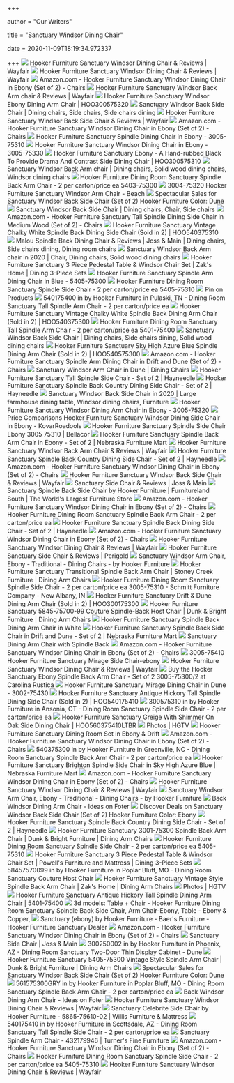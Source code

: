 +++
        
author = "Our Writers"
        
title = "Sanctuary Windsor Dining Chair"
        
date = 2020-11-09T18:19:34.972337
        
+++
[ ![](https://secure.img1-ag.wfcdn.com/im/53807156/compr-r85/9960/9960064/sanctuary-windsor-dining-chair.jpg)](https://secure.img1-ag.wfcdn.com/im/53807156/compr-r85/9960/9960064/sanctuary-windsor-dining-chair.jpg) Hooker Furniture Sanctuary Windsor Dining Chair & Reviews | Wayfair
[ ![](https://secure.img1-fg.wfcdn.com/im/83018171/compr-r85/9176/91760686/sanctuary-windsor-dining-chair.jpg)](https://secure.img1-fg.wfcdn.com/im/83018171/compr-r85/9176/91760686/sanctuary-windsor-dining-chair.jpg) Hooker Furniture Sanctuary Windsor Dining Chair & Reviews | Wayfair
[ ![](https://images-na.ssl-images-amazon.com/images/I/61MfeCigEHL._AC_SY355_.jpg)](https://images-na.ssl-images-amazon.com/images/I/61MfeCigEHL._AC_SY355_.jpg) Amazon.com - Hooker Furniture Sanctuary Windsor Dining Chair in Ebony (Set  of 2) - Chairs
[ ![](https://secure.img1-fg.wfcdn.com/im/13926770/compr-r85/5688/56887938/sanctuary-windsor-back-arm-chair.jpg)](https://secure.img1-fg.wfcdn.com/im/13926770/compr-r85/5688/56887938/sanctuary-windsor-back-arm-chair.jpg) Hooker Furniture Sanctuary Windsor Back Arm chair & Reviews | Wayfair
[ ![](https://imgdataserver.com/items/hooker-sanctuary-dining-room-chair-hoo300575320_zm.jpg)](https://imgdataserver.com/items/hooker-sanctuary-dining-room-chair-hoo300575320_zm.jpg) Hooker Furniture Sanctuary Windsor Ebony Dining Arm Chair | HOO300575320
[ ![](https://i.pinimg.com/originals/4e/ee/46/4eee46648eaafc3cf0eb474ca912bd0b.jpg)](https://i.pinimg.com/originals/4e/ee/46/4eee46648eaafc3cf0eb474ca912bd0b.jpg) Sanctuary Windsor Back Side Chair | Dining chairs, Side chairs, Side chairs  dining
[ ![](https://secure.img1-fg.wfcdn.com/im/01026802/compr-r85/1796/17966623/sanctuary-windsor-back-side-chair.jpg)](https://secure.img1-fg.wfcdn.com/im/01026802/compr-r85/1796/17966623/sanctuary-windsor-back-side-chair.jpg) Hooker Furniture Sanctuary Windsor Back Side Chair & Reviews | Wayfair
[ ![](https://images-na.ssl-images-amazon.com/images/I/71FtdNsSB%2BL._AC_SX425_.jpg)](https://images-na.ssl-images-amazon.com/images/I/71FtdNsSB%2BL._AC_SX425_.jpg) Amazon.com - Hooker Furniture Sanctuary Windsor Dining Chair in Ebony (Set  of 2) - Chairs
[ ![](https://media.cymaxstores.com/Images/636/440014-2-L.jpg)](https://media.cymaxstores.com/Images/636/440014-2-L.jpg) Hooker Furniture Sanctuary Spindle Dining Chair in Ebony - 3005-75310
[ ![](https://media.cymaxstores.com/Images/636/440016-1-L.jpg)](https://media.cymaxstores.com/Images/636/440016-1-L.jpg) Hooker Furniture Sanctuary Windsor Dining Chair in Ebony - 3005-75330
[ ![](https://imgdataserver.com/items/hooker-sanctuary-dining-room-chair-hoo300575310_zm.jpg)](https://imgdataserver.com/items/hooker-sanctuary-dining-room-chair-hoo300575310_zm.jpg) Hooker Furniture Sanctuary Ebony - A Hand-rubbed Black To Provide Drama And  Contrast Side Dining Chair | HOO300575310
[ ![](https://i.pinimg.com/564x/5f/01/77/5f017780e83e566fc31d689c2b8636ad.jpg)](https://i.pinimg.com/564x/5f/01/77/5f017780e83e566fc31d689c2b8636ad.jpg) Sanctuary Windsor Back Arm chair | Dining chairs, Solid wood dining chairs, Windsor  dining chairs
[ ![](https://images2.imgix.net/p4dbimg/5/images/5403_75300silo.jpg?trim=color&trimcolor=FFFFFF&trimtol=5&fm=pjpg&auto=format)](https://images2.imgix.net/p4dbimg/5/images/5403_75300silo.jpg?trim=color&trimcolor=FFFFFF&trimtol=5&fm=pjpg&auto=format) Hooker Furniture Dining Room Sanctuary Spindle Back Arm Chair - 2 per  carton/price ea 5403-75300
[ ![](https://static.homelivingfurniture.com/data/vendors/28/items/186420/big/3004-75320.jpg)](https://static.homelivingfurniture.com/data/vendors/28/items/186420/big/3004-75320.jpg) 3004-75320 Hooker Furniture Sanctuary Windsor Arm Chair - Beach
[ ![](https://images.prod.meredith.com/product/3b1a4af91e19e33bb9906ac05550a74a/1567181142071/l/sanctuary-spindle-back-dining-chair-hooker-furniture-finish-dune)](https://images.prod.meredith.com/product/3b1a4af91e19e33bb9906ac05550a74a/1567181142071/l/sanctuary-spindle-back-dining-chair-hooker-furniture-finish-dune) Spectacular Sales for Sanctuary Windsor Back Side Chair (Set of 2) Hooker  Furniture Color: Dune
[ ![](https://i.pinimg.com/736x/f7/9b/cd/f79bcd58ad1d4374edeea3197049ce55.jpg)](https://i.pinimg.com/736x/f7/9b/cd/f79bcd58ad1d4374edeea3197049ce55.jpg) Sanctuary Windsor Back Side Chair | Dining chairs, Chair, Side chairs
[ ![](https://images-na.ssl-images-amazon.com/images/I/61s9TQaS4bL._AC_SY355_.jpg)](https://images-na.ssl-images-amazon.com/images/I/61s9TQaS4bL._AC_SY355_.jpg) Amazon.com - Hooker Furniture Sanctuary Tall Spindle Dining Side Chair in  Medium Wood (Set of 2) - Chairs
[ ![](https://imgdataserver.com/items/hooker-sanctuary-dining-room-chair-hoo540375310_wd.jpg)](https://imgdataserver.com/items/hooker-sanctuary-dining-room-chair-hoo540375310_wd.jpg) Hooker Furniture Sanctuary Vintage Chalky White Spindle Back Dining Side  Chair (Sold in 2) | HOO540375310
[ ![](https://i.pinimg.com/736x/3c/6b/eb/3c6bebe5e341e2f9ed9de9fdb80baa0c.jpg)](https://i.pinimg.com/736x/3c/6b/eb/3c6bebe5e341e2f9ed9de9fdb80baa0c.jpg) Malou Spindle Back Dining Chair & Reviews | Joss & Main | Dining chairs,  Side chairs dining, Dining room chairs
[ ![](https://i.pinimg.com/originals/c0/b3/5d/c0b35d658b1d8034e16fb46019064534.jpg)](https://i.pinimg.com/originals/c0/b3/5d/c0b35d658b1d8034e16fb46019064534.jpg) Sanctuary Windsor Back Arm chair in 2020 | Chair, Dining chairs, Solid wood dining  chairs
[ ![](https://images.furnituredealer.net/img/products%2Fhooker_furniture%2Fcolor%2Fsanctuary_3005-75203%2B2x75320-b.jpg)](https://images.furnituredealer.net/img/products%2Fhooker_furniture%2Fcolor%2Fsanctuary_3005-75203%2B2x75320-b.jpg) Hooker Furniture Sanctuary 3 Piece Pedestal Table & Windsor Chair Set |  Zak's Home | Dining 3-Piece Sets
[ ![](https://media.cymaxstores.com/Images/636/558307-L.jpg)](https://media.cymaxstores.com/Images/636/558307-L.jpg) Hooker Furniture Sanctuary Spindle Arm Dining Chair in Blue - 5405-75300
[ ![](https://images2.imgix.net/p4dbimg/5/images/5405_75310silo.jpg?fit=fill&trim=color&trimcolor=FFFFFF&trimtol=5&bg=FFFFFF&w=768&h=576&fm=pjpg&auto=format)](https://images2.imgix.net/p4dbimg/5/images/5405_75310silo.jpg?fit=fill&trim=color&trimcolor=FFFFFF&trimtol=5&bg=FFFFFF&w=768&h=576&fm=pjpg&auto=format) Hooker Furniture Dining Room Sanctuary Spindle Side Chair - 2 per  carton/price ea 5405-75310
[ ![](https://i.pinimg.com/originals/2d/4e/dc/2d4edc183a5a26d95bab30ff603b22fc.jpg)](https://i.pinimg.com/originals/2d/4e/dc/2d4edc183a5a26d95bab30ff603b22fc.jpg) Pin on Products
[ ![](https://images.webfronts.com/cache/mekirdhacqka.jpg?imgeng=/w_500/h_500/m_letterbox_ffffff_100)](https://images.webfronts.com/cache/mekirdhacqka.jpg?imgeng=/w_500/h_500/m_letterbox_ffffff_100) 540175400 in by Hooker Furniture in Pulaski, TN - Dining Room Sanctuary  Tall Spindle Arm Chair - 2 per carton/price ea
[ ![](https://imgdataserver.com/items/hooker-sanctuary-dining-room-chair-hoo540375300_zm.jpg)](https://imgdataserver.com/items/hooker-sanctuary-dining-room-chair-hoo540375300_zm.jpg) Hooker Furniture Sanctuary Vintage Chalky White Spindle Back Dining Arm  Chair (Sold in 2) | HOO540375300
[ ![](https://images2.imgix.net/p4dbimg/5/images/5401_75400silo.jpg?fit=fill&trim=color&trimcolor=FFFFFF&trimtol=5&bg=FFFFFF&w=768&h=576&fm=pjpg&auto=format)](https://images2.imgix.net/p4dbimg/5/images/5401_75400silo.jpg?fit=fill&trim=color&trimcolor=FFFFFF&trimtol=5&bg=FFFFFF&w=768&h=576&fm=pjpg&auto=format) Hooker Furniture Dining Room Sanctuary Tall Spindle Arm Chair - 2 per  carton/price ea 5401-75400
[ ![](https://i.pinimg.com/originals/9b/da/8a/9bda8afd07893de907d9dcd4a350eeb1.jpg)](https://i.pinimg.com/originals/9b/da/8a/9bda8afd07893de907d9dcd4a350eeb1.jpg) Sanctuary Windsor Back Side Chair | Dining chairs, Side chairs dining,  Solid wood dining chairs
[ ![](https://imgdataserver.com/items/hooker-sanctuary-dining-room-chair-hoo540575300_wd.jpg)](https://imgdataserver.com/items/hooker-sanctuary-dining-room-chair-hoo540575300_wd.jpg) Hooker Furniture Sanctuary Sky High Azure Blue Spindle Dining Arm Chair  (Sold in 2) | HOO540575300
[ ![](https://m.media-amazon.com/images/I/71U6Htjx1iL._AC_UL400_.jpg)](https://m.media-amazon.com/images/I/71U6Htjx1iL._AC_UL400_.jpg) Amazon.com - Hooker Furniture Sanctuary Spindle Arm Dining Chair in Drift  and Dune (Set of 2) - Chairs
[ ![](http://www.furnitureshopping.com/images/products/7/37507/Hooker-Furniture-3002-75320.jpg)](http://www.furnitureshopping.com/images/products/7/37507/Hooker-Furniture-3002-75320.jpg) Sanctuary Windsor Arm Chair in Dune | Dining Chairs
[ ![](https://content.haycdn.com/mgen/inuse:HOOK4372.jpg?is=654,654,0xffffff)](https://content.haycdn.com/mgen/inuse:HOOK4372.jpg?is=654,654,0xffffff) Hooker Furniture Sanctuary Tall Spindle Side Chair - Set of 2 | Hayneedle
[ ![](https://res.cloudinary.com/powerreviews/image/upload/f_auto,q_auto,h_768,w_auto,c_thumb,h_400/d_portal-no-product-image_ttlfpi.svg/prod/zuyfxwbbye2ffo6j6b8y.jpg)](https://res.cloudinary.com/powerreviews/image/upload/f_auto,q_auto,h_768,w_auto,c_thumb,h_400/d_portal-no-product-image_ttlfpi.svg/prod/zuyfxwbbye2ffo6j6b8y.jpg) Hooker Furniture Sanctuary Spindle Back Country Dining Side Chair - Set of  2 | Hayneedle
[ ![](https://i.pinimg.com/originals/a3/30/b7/a330b7d42b6072e9dcf60857175bf70a.jpg)](https://i.pinimg.com/originals/a3/30/b7/a330b7d42b6072e9dcf60857175bf70a.jpg) Sanctuary Windsor Back Side Chair in 2020 | Large farmhouse dining table, Windsor  dining chairs, Furniture
[ ![](https://media.cymaxstores.com/Images/636/440015-1-L.jpg)](https://media.cymaxstores.com/Images/636/440015-1-L.jpg) Hooker Furniture Sanctuary Windsor Dining Arm Chair in Ebony - 3005-75320
[ ![](http://ecx.images-amazon.com/images/I/512bdXgkzAL.jpg)](http://ecx.images-amazon.com/images/I/512bdXgkzAL.jpg) Price Comparisons Hooker Furniture Sanctuary Windsor Dining Side Chair in  Ebony - KovarRoadools
[ ![](https://www.bellacor.com/media.bellacor.com/images/1500/2215013005-75310_2.jpg)](https://www.bellacor.com/media.bellacor.com/images/1500/2215013005-75310_2.jpg) Hooker Furniture Sanctuary Spindle Side Chair Ebony 3005 75310 | Bellacor
[ ![](https://www.nfm.com/productimages/35995547/1/L)](https://www.nfm.com/productimages/35995547/1/L) Hooker Furniture Sanctuary Spindle Back Arm Chair in Ebony - Set of 2 |  Nebraska Furniture Mart
[ ![](https://secure.img1-fg.wfcdn.com/im/92919625/resize-h800-w800%5Ecompr-r85/1796/17966559/Sanctuary+Windsor+Back+Arm+Chair.jpg)](https://secure.img1-fg.wfcdn.com/im/92919625/resize-h800-w800%5Ecompr-r85/1796/17966559/Sanctuary+Windsor+Back+Arm+Chair.jpg) Hooker Furniture Sanctuary Windsor Back Arm Chair & Reviews | Wayfair
[ ![](https://content.haycdn.com/mgen/master:HOOK1538.jpg)](https://content.haycdn.com/mgen/master:HOOK1538.jpg) Hooker Furniture Sanctuary Spindle Back Country Dining Side Chair - Set of  2 | Hayneedle
[ ![](https://m.media-amazon.com/images/I/71CZJ4ozhmL._AC_UL400_.jpg)](https://m.media-amazon.com/images/I/71CZJ4ozhmL._AC_UL400_.jpg) Amazon.com - Hooker Furniture Sanctuary Windsor Dining Chair in Ebony (Set  of 2) - Chairs
[ ![](https://secure.img1-fg.wfcdn.com/im/53496779/resize-h1067-w800%5Ecompr-r85/5689/56890613/STL_Farmhouse+Dining+Room+Design_56890613.jpg)](https://secure.img1-fg.wfcdn.com/im/53496779/resize-h1067-w800%5Ecompr-r85/5689/56890613/STL_Farmhouse+Dining+Room+Design_56890613.jpg) Hooker Furniture Sanctuary Windsor Back Side Chair & Reviews | Wayfair
[ ![](https://secure.img1-fg.wfcdn.com/im/79628343/compr-r85/1052/105215524/sanctuary-side-chair.jpg)](https://secure.img1-fg.wfcdn.com/im/79628343/compr-r85/1052/105215524/sanctuary-side-chair.jpg) Sanctuary Side Chair & Reviews | Joss & Main
[ ![](https://mamproxy.furniturelandsouth.com/MAM/assets/1/34A44CC3C06C44E689AB49C2C56F8C42/img/CAAED074036D4F198ED90F5DBCE59A4F/540800-5403-75310_04P.JPG)](https://mamproxy.furniturelandsouth.com/MAM/assets/1/34A44CC3C06C44E689AB49C2C56F8C42/img/CAAED074036D4F198ED90F5DBCE59A4F/540800-5403-75310_04P.JPG) Sanctuary Spindle Back Side Chair by Hooker Furniture | Furnitureland South  | The World's Largest Furniture Store
[ ![](https://m.media-amazon.com/images/I/71w-4fXDBTL._AC_UL400_.jpg)](https://m.media-amazon.com/images/I/71w-4fXDBTL._AC_UL400_.jpg) Amazon.com - Hooker Furniture Sanctuary Windsor Dining Chair in Ebony (Set  of 2) - Chairs
[ ![](https://images2.imgix.net/p4dbimg/1777/images/5615-75300-gry-front.jpg?fit=fill&trim=color&trimcolor=FFFFFF&trimtol=5&bg=FFFFFF&w=768&h=576&fm=pjpg&auto=format)](https://images2.imgix.net/p4dbimg/1777/images/5615-75300-gry-front.jpg?fit=fill&trim=color&trimcolor=FFFFFF&trimtol=5&bg=FFFFFF&w=768&h=576&fm=pjpg&auto=format) Hooker Furniture Dining Room Sanctuary Spindle Back Arm Chair - 2 per  carton/price ea
[ ![](https://content.haycdn.com/mgen/master:HOOK1548.jpg)](https://content.haycdn.com/mgen/master:HOOK1548.jpg) Hooker Furniture Sanctuary Spindle Back Dining Side Chair - Set of 2 |  Hayneedle
[ ![](https://m.media-amazon.com/images/I/71aBzo1PK2L._AC_UL400_.jpg)](https://m.media-amazon.com/images/I/71aBzo1PK2L._AC_UL400_.jpg) Amazon.com - Hooker Furniture Sanctuary Windsor Dining Chair in Ebony (Set  of 2) - Chairs
[ ![](https://secure.img1-ag.wfcdn.com/im/71318680/resize-h373-w450%5Ecompr-r85/6014/60149366/STL_default_name_60149366.jpg)](https://secure.img1-ag.wfcdn.com/im/71318680/resize-h373-w450%5Ecompr-r85/6014/60149366/STL_default_name_60149366.jpg) Hooker Furniture Sanctuary Windsor Dining Chair & Reviews | Wayfair
[ ![](https://secure.img1-ag.wfcdn.com/im/69797936/compr-r85/1147/114728933/sanctuary-side-chair.jpg)](https://secure.img1-ag.wfcdn.com/im/69797936/compr-r85/1147/114728933/sanctuary-side-chair.jpg) Hooker Furniture Sanctuary Side Chair & Reviews | Perigold
[ ![](https://st.hzcdn.com/fimgs/db4139330e751d14_3783-w300-h300-b1-p10--.jpg)](https://st.hzcdn.com/fimgs/db4139330e751d14_3783-w300-h300-b1-p10--.jpg) Sanctuary Windsor Arm Chair, Ebony - Traditional - Dining Chairs - by  Hooker Furniture
[ ![](https://imageresizer.furnituredealer.net/img/remote/images.furnituredealer.net/img/products%2Fhooker_furniture%2Fcolor%2Fsanctuary_5615-75300-gry-b3.jpg?width=878&height=600&scale=both&trim.threshold=80)](https://imageresizer.furnituredealer.net/img/remote/images.furnituredealer.net/img/products%2Fhooker_furniture%2Fcolor%2Fsanctuary_5615-75300-gry-b3.jpg?width=878&height=600&scale=both&trim.threshold=80) Hooker Furniture Sanctuary Transitional Spindle Back Arm Chair | Stoney  Creek Furniture | Dining Arm Chairs
[ ![](https://images2.imgix.net/p4dbimg/5/images/5402_75200room.jpg?trim=color&trimcolor=FFFFFF&trimtol=5&w=1024&h=768&fm=pjpg&auto=format)](https://images2.imgix.net/p4dbimg/5/images/5402_75200room.jpg?trim=color&trimcolor=FFFFFF&trimtol=5&w=1024&h=768&fm=pjpg&auto=format) Hooker Furniture Dining Room Sanctuary Spindle Side Chair - 2 per  carton/price ea 3005-75310 - Schmitt Furniture Company - New Albany, IN
[ ![](https://imgdataserver.com/items/hooker-sanctuary-dining-room-chair-hoo300175300_wd.jpg)](https://imgdataserver.com/items/hooker-sanctuary-dining-room-chair-hoo300175300_wd.jpg) Hooker Furniture Sanctuary Drift & Dune Dining Arm Chair (Sold in 2) |  HOO300175300
[ ![](https://imageresizer.furnituredealer.net/img/remote/images.furnituredealer.net/img/products%2Fhooker_furniture%2Fcolor%2Fsanctuary%205845--506075203_5845-75700-99-b1.jpg?width=878&height=600&scale=both&trim.threshold=80)](https://imageresizer.furnituredealer.net/img/remote/images.furnituredealer.net/img/products%2Fhooker_furniture%2Fcolor%2Fsanctuary%205845--506075203_5845-75700-99-b1.jpg?width=878&height=600&scale=both&trim.threshold=80) Hooker Furniture Sanctuary 5845-75700-99 Couture Spindle-Back Host Chair |  Dunk & Bright Furniture | Dining Arm Chairs
[ ![](https://c.shld.net/rpx/i/s/pi/mp/5107/prod_12577657208?src=https%3A%2F%2Fmedia.cymaxstores.com%2FImages%2F636%2F1539889-L.jpg&d=1cd5355490260e7a490fa9b03f44c445e990514e&hei=333&wid=333&op_sharpen=1)](https://c.shld.net/rpx/i/s/pi/mp/5107/prod_12577657208?src=https%3A%2F%2Fmedia.cymaxstores.com%2FImages%2F636%2F1539889-L.jpg&d=1cd5355490260e7a490fa9b03f44c445e990514e&hei=333&wid=333&op_sharpen=1) Hooker Furniture Sanctuary Spindle Back Dining Arm Chair in White
[ ![](https://www.nfm.com/productimages/35995240/1/l)](https://www.nfm.com/productimages/35995240/1/l) Hooker Furniture Sanctuary Spindle Back Side Chair in Drift and Dune - Set  of 2 | Nebraska Furniture Mart
[ ![](https://www.montgomerys.com/shop/storage/product-photos/medium/Pb4JXf7DpFcYwSXl7Tun.jpeg)](https://www.montgomerys.com/shop/storage/product-photos/medium/Pb4JXf7DpFcYwSXl7Tun.jpeg) Sanctuary Dining Arm Chair with Spindle Back
[ ![](https://m.media-amazon.com/images/I/71esFKuP3aL._AC_UL400_.jpg)](https://m.media-amazon.com/images/I/71esFKuP3aL._AC_UL400_.jpg) Amazon.com - Hooker Furniture Sanctuary Windsor Dining Chair in Ebony (Set  of 2) - Chairs
[ ![](https://static.homelivingfurniture.com/data/vendors/28/items/186437/big/3005-75410.jpg)](https://static.homelivingfurniture.com/data/vendors/28/items/186437/big/3005-75410.jpg) 3005-75410 Hooker Furniture Sanctuary Mirage Side Chair-ebony
[ ![](https://secure.img1-ag.wfcdn.com/im/86988512/resize-h340-p1-w340%5Ecompr-r70/6644/66441893/Koffler+Dining+Chair.jpg)](https://secure.img1-ag.wfcdn.com/im/86988512/resize-h340-p1-w340%5Ecompr-r70/6644/66441893/Koffler+Dining+Chair.jpg) Hooker Furniture Sanctuary Windsor Dining Chair & Reviews | Wayfair
[ ![](https://www.carolinarustica.com/media/room-shots/HO-3005-75300.jpg)](https://www.carolinarustica.com/media/room-shots/HO-3005-75300.jpg) Buy the Hooker Sanctuary Ebony Spindle Back Arm Chair - Set of 2  3005-75300/2 at Carolina Rustica
[ ![](https://media.cymaxstores.com/Images/636/440001-L.jpg)](https://media.cymaxstores.com/Images/636/440001-L.jpg) Hooker Furniture Sanctuary Mirage Dining Chair in Dune - 3002-75430
[ ![](https://imgdataserver.com/items/hooker-sanctuary-dining-room-chair-hoo540175410_zm.jpg)](https://imgdataserver.com/items/hooker-sanctuary-dining-room-chair-hoo540175410_zm.jpg) Hooker Furniture Sanctuary Antique Hickory Tall Spindle Dining Side Chair  (Sold in 2) | HOO540175410
[ ![](https://images.webfronts.com/cache/mewxhphhatnj.jpg?imgeng=/w_500/h_500/m_letterbox_ffffff_100)](https://images.webfronts.com/cache/mewxhphhatnj.jpg?imgeng=/w_500/h_500/m_letterbox_ffffff_100) 300575310 in by Hooker Furniture in Ansonia, CT - Dining Room Sanctuary  Spindle Side Chair - 2 per carton/price ea
[ ![](https://imgdataserver.com/items/hooker-sanctuary-dining-room-chair-hoo560375410ltbr_zm.jpg)](https://imgdataserver.com/items/hooker-sanctuary-dining-room-chair-hoo560375410ltbr_zm.jpg) Hooker Furniture Sanctuary Greige With Shimmer On Oak Side Dining Chair |  HOO560375410LTBR
[ ![](https://photos.hgtv.com/content/dam/images/hgtv/fullset/2015/3/9/0/Kara-OConnor_Northshore-Kitchen-Dining-Area_1.jpg.rend.hgtvcom.651.651.jpeg)](https://photos.hgtv.com/content/dam/images/hgtv/fullset/2015/3/9/0/Kara-OConnor_Northshore-Kitchen-Dining-Area_1.jpg.rend.hgtvcom.651.651.jpeg) Photos | HGTV
[ ![](https://images2.imgix.net/p4dbimg/p20156/images/14%20santuary%20ebone%20(and)%20drift.jpg?trim=color&trimcolor=FFFFFF&trimtol=5&w=1024&h=768&fm=pjpg&auto=format)](https://images2.imgix.net/p4dbimg/p20156/images/14%20santuary%20ebone%20(and)%20drift.jpg?trim=color&trimcolor=FFFFFF&trimtol=5&w=1024&h=768&fm=pjpg&auto=format) Hooker Furniture Sanctuary Dining Room Set in Ebony & Drift
[ ![](https://m.media-amazon.com/images/I/81aSe-t7w3L._AC_UL400_.jpg)](https://m.media-amazon.com/images/I/81aSe-t7w3L._AC_UL400_.jpg) Amazon.com - Hooker Furniture Sanctuary Windsor Dining Chair in Ebony (Set  of 2) - Chairs
[ ![](https://images.webfronts.com/cache/medfgevsqtyo.jpg?imgeng=/w_500/h_500/m_letterbox_ffffff_100)](https://images.webfronts.com/cache/medfgevsqtyo.jpg?imgeng=/w_500/h_500/m_letterbox_ffffff_100) 540375300 in by Hooker Furniture in Greenville, NC - Dining Room Sanctuary  Spindle Back Arm Chair - 2 per carton/price ea
[ ![](https://www.nfm.com/productimages/44497865/2/l)](https://www.nfm.com/productimages/44497865/2/l) Hooker Furniture Sanctuary Brighton Spindle Side Chair in Sky High Azure  Blue | Nebraska Furniture Mart
[ ![](https://m.media-amazon.com/images/I/71jAZnUDcvL._AC_UL400_.jpg)](https://m.media-amazon.com/images/I/71jAZnUDcvL._AC_UL400_.jpg) Amazon.com - Hooker Furniture Sanctuary Windsor Dining Chair in Ebony (Set  of 2) - Chairs
[ ![](https://secure.img1-ag.wfcdn.com/im/46791355/c_crop-h190-p1-w190%5Ecompr-r70/1185/118554231/default_name.jpg)](https://secure.img1-ag.wfcdn.com/im/46791355/c_crop-h190-p1-w190%5Ecompr-r70/1185/118554231/default_name.jpg) Hooker Furniture Sanctuary Windsor Dining Chair & Reviews | Wayfair
[ ![](https://st.hzcdn.com/fimgs/8e31a45903d84cde_2999-w300-h300-b1-p10--.jpg)](https://st.hzcdn.com/fimgs/8e31a45903d84cde_2999-w300-h300-b1-p10--.jpg) Sanctuary Windsor Arm Chair, Ebony - Traditional - Dining Chairs - by  Hooker Furniture
[ ![](https://foter.com/photos/268/windsor-back-dining-chairs.jpg?s=pi)](https://foter.com/photos/268/windsor-back-dining-chairs.jpg?s=pi) Back Windsor Dining Arm Chair - Ideas on Foter
[ ![](https://images.prod.meredith.com/product/f4d554904fbf39dd2821934a5bd42e8e/1567181818263/l/sanctuary-spindle-back-dining-chair-hooker-furniture-finish-ebony)](https://images.prod.meredith.com/product/f4d554904fbf39dd2821934a5bd42e8e/1567181818263/l/sanctuary-spindle-back-dining-chair-hooker-furniture-finish-ebony) Discover Deals on Sanctuary Windsor Back Side Chair (Set of 2) Hooker  Furniture Color: Ebony
[ ![](https://res.cloudinary.com/powerreviews/image/upload/f_auto,q_auto,h_768,w_auto,c_thumb,h_400/d_portal-no-product-image_ttlfpi.svg/prod/olegpu0sgmaor1kks5ec.jpg)](https://res.cloudinary.com/powerreviews/image/upload/f_auto,q_auto,h_768,w_auto,c_thumb,h_400/d_portal-no-product-image_ttlfpi.svg/prod/olegpu0sgmaor1kks5ec.jpg) Hooker Furniture Sanctuary Spindle Back Country Dining Side Chair - Set of  2 | Hayneedle
[ ![](https://imageresizer.furnituredealer.net/img/remote/images.furnituredealer.net/img/products%2Fhooker_furniture%2Fcolor%2Fsanctuary_3001-75300-b2.jpg?width=878&height=600&scale=both&trim.threshold=80)](https://imageresizer.furnituredealer.net/img/remote/images.furnituredealer.net/img/products%2Fhooker_furniture%2Fcolor%2Fsanctuary_3001-75300-b2.jpg?width=878&height=600&scale=both&trim.threshold=80) Hooker Furniture Sanctuary 3001-75300 Spindle Back Arm Chair | Dunk &  Bright Furniture | Dining Arm Chairs
[ ![](https://images2.imgix.net/p4dbimg/5/images/5401_75206room.jpg?trim=color&trimcolor=FFFFFF&trimtol=5&fm=pjpg&auto=format)](https://images2.imgix.net/p4dbimg/5/images/5401_75206room.jpg?trim=color&trimcolor=FFFFFF&trimtol=5&fm=pjpg&auto=format) Hooker Furniture Dining Room Sanctuary Spindle Side Chair - 2 per  carton/price ea 5405-75310
[ ![](https://imageresizer.furnituredealer.net/img/remote/images.furnituredealer.net/img/products%2Fhooker_furniture%2Fcolor%2Fsanctuary_3005-75203%2B2x75320-b2.jpg?width=878&height=600&scale=both&trim.threshold=80)](https://imageresizer.furnituredealer.net/img/remote/images.furnituredealer.net/img/products%2Fhooker_furniture%2Fcolor%2Fsanctuary_3005-75203%2B2x75320-b2.jpg?width=878&height=600&scale=both&trim.threshold=80) Hooker Furniture Sanctuary 3 Piece Pedestal Table & Windsor Chair Set |  Powell's Furniture and Mattress | Dining 3-Piece Sets
[ ![](https://images.webfronts.com/cache/meslyejydcjr.jpg?imgeng=/w_500/h_500/m_letterbox_ffffff_100)](https://images.webfronts.com/cache/meslyejydcjr.jpg?imgeng=/w_500/h_500/m_letterbox_ffffff_100) 58457570099 in by Hooker Furniture in Poplar Bluff, MO - Dining Room  Sanctuary Couture Host Chair
[ ![](https://imageresizer.furnituredealer.net/img/remote/images.furnituredealer.net/img/products%2Fhooker_furniture%2Fcolor%2Fsanctuary_5403-75300-b.jpg?width=878&height=600&scale=both&trim.threshold=80)](https://imageresizer.furnituredealer.net/img/remote/images.furnituredealer.net/img/products%2Fhooker_furniture%2Fcolor%2Fsanctuary_5403-75300-b.jpg?width=878&height=600&scale=both&trim.threshold=80) Hooker Furniture Sanctuary Vintage Style Spindle Back Arm Chair | Zak's  Home | Dining Arm Chairs
[ ![](https://photos.hgtv.com/content/dam/images/hgtv/fullset/2014/4/1/0/DP_Amanda-Austin-Interiors-neutral-traditional-dining-room-table_v.jpg.rend.hgtvcom.651.651.jpeg)](https://photos.hgtv.com/content/dam/images/hgtv/fullset/2014/4/1/0/DP_Amanda-Austin-Interiors-neutral-traditional-dining-room-table_v.jpg.rend.hgtvcom.651.651.jpeg) Photos | HGTV
[ ![](https://imgdataserver.com/items/hooker-sanctuary-dining-room-chair-hoo540175400_wd.jpg)](https://imgdataserver.com/items/hooker-sanctuary-dining-room-chair-hoo540175400_wd.jpg) Hooker Furniture Sanctuary Antique Hickory Tall Spindle Dining Arm Chair |  5401-75400
[ ![](https://b.3ddd.ru/media/cache/tuk_model_custom_filter_en/model_images/0000/0000/1395/1395484.59ddddacbe14c.jpeg)](https://b.3ddd.ru/media/cache/tuk_model_custom_filter_en/model_images/0000/0000/1395/1395484.59ddddacbe14c.jpeg) 3d models: Table + Chair - Hooker Furniture Dining Room Sanctuary Spindle  Back Side Chair, Arm Chair-Ebony, Table - Ebony & Copper,
[ ![](https://imageresizer.furnituredealer.net/img/remote/images.furnituredealer.net/img/collections%2Fhooker_furniture%2Fsanctuary_ebony-otd-b1.jpg?width=850&height=850&f.sharpen=25&down.preserve=0&trim.threshold=80&trim.percentpadding=0.5)](https://imageresizer.furnituredealer.net/img/remote/images.furnituredealer.net/img/collections%2Fhooker_furniture%2Fsanctuary_ebony-otd-b1.jpg?width=850&height=850&f.sharpen=25&down.preserve=0&trim.threshold=80&trim.percentpadding=0.5) Sanctuary (ebony) by Hooker Furniture - Baer's Furniture - Hooker Furniture  Sanctuary Dealer
[ ![](https://m.media-amazon.com/images/I/91mZMNRbcoL._AC_UL400_.jpg)](https://m.media-amazon.com/images/I/91mZMNRbcoL._AC_UL400_.jpg) Amazon.com - Hooker Furniture Sanctuary Windsor Dining Chair in Ebony (Set  of 2) - Chairs
[ ![](https://secure.img1-fg.wfcdn.com/im/25823115/resize-h400-w400%5Ecompr-r85/1046/104695933/Sanctuary+Side+Chair.jpg)](https://secure.img1-fg.wfcdn.com/im/25823115/resize-h400-w400%5Ecompr-r85/1046/104695933/Sanctuary+Side+Chair.jpg) Sanctuary Side Chair | Joss & Main
[ ![](https://images.webfronts.com/cache/medkkbftbmva.jpg?imgeng=/w_500/h_500/m_letterbox_ffffff_100)](https://images.webfronts.com/cache/medkkbftbmva.jpg?imgeng=/w_500/h_500/m_letterbox_ffffff_100) 300250002 in by Hooker Furniture in Phoenix, AZ - Dining Room Sanctuary  Two-Door Thin Display Cabinet - Dune
[ ![](https://imageresizer.furnituredealer.net/img/remote/images.furnituredealer.net/img/products%2Fhooker_furniture%2Fcolor%2Fsanctuary_5405-75300-b1.jpg?width=878&height=600&scale=both&trim.threshold=80)](https://imageresizer.furnituredealer.net/img/remote/images.furnituredealer.net/img/products%2Fhooker_furniture%2Fcolor%2Fsanctuary_5405-75300-b1.jpg?width=878&height=600&scale=both&trim.threshold=80) Hooker Furniture Sanctuary 5405-75300 Vintage Style Spindle Arm Chair |  Dunk & Bright Furniture | Dining Arm Chairs
[ ![](https://images.prod.meredith.com/product/7e0d1da2f85dfa3b2363da76448bc0fe/1598781745609/m/hooker-furniture-sanctuary-windsor-dining-chair-set-of-2-3005-75320)](https://images.prod.meredith.com/product/7e0d1da2f85dfa3b2363da76448bc0fe/1598781745609/m/hooker-furniture-sanctuary-windsor-dining-chair-set-of-2-3005-75320) Spectacular Sales for Sanctuary Windsor Back Side Chair (Set of 2) Hooker  Furniture Color: Dune
[ ![](https://images.webfronts.com/cache/meuvmbrcvvyj.jpg?imgeng=/w_500/h_500/m_letterbox_ffffff_100)](https://images.webfronts.com/cache/meuvmbrcvvyj.jpg?imgeng=/w_500/h_500/m_letterbox_ffffff_100) 561575300GRY in by Hooker Furniture in Poplar Bluff, MO - Dining Room  Sanctuary Spindle Back Arm Chair - 2 per carton/price ea
[ ![](https://foter.com/photos/title/back-windsor-dining-arm-chair.jpg)](https://foter.com/photos/title/back-windsor-dining-arm-chair.jpg) Back Windsor Dining Arm Chair - Ideas on Foter
[ ![](https://secure.img1-ag.wfcdn.com/im/75448619/resize-h340-p1-w340%5Ecompr-r70/5713/57131636/Solana+Upholstered+Dining+Chair.jpg)](https://secure.img1-ag.wfcdn.com/im/75448619/resize-h340-p1-w340%5Ecompr-r70/5713/57131636/Solana+Upholstered+Dining+Chair.jpg) Hooker Furniture Sanctuary Windsor Dining Chair & Reviews | Wayfair
[ ![](https://cdn.knorrweb.com/hooker/p1uuhmofk0zsgqyhlafv.jpg)](https://cdn.knorrweb.com/hooker/p1uuhmofk0zsgqyhlafv.jpg) Sanctuary Celebrite Side Chair by Hooker Furniture - 5865-75610-02 | Willis  Furniture & Mattress
[ ![](https://images.webfronts.com/cache/mepkdbqnvgon.jpg?imgeng=/w_500/h_500/m_letterbox_ffffff_100)](https://images.webfronts.com/cache/mepkdbqnvgon.jpg?imgeng=/w_500/h_500/m_letterbox_ffffff_100) 540175410 in by Hooker Furniture in Scottsdale, AZ - Dining Room Sanctuary  Tall Spindle Side Chair - 2 per carton/price ea
[ ![](https://cdn.knorrweb.com/hooker/c110204a07b1a6891279c58e4ae87f48.jpg)](https://cdn.knorrweb.com/hooker/c110204a07b1a6891279c58e4ae87f48.jpg) Sanctuary Spindle Arm Chair - 432179946 | Turner's Fine Furniture
[ ![](https://m.media-amazon.com/images/I/616oYxZXvDL._AC_UL400_.jpg)](https://m.media-amazon.com/images/I/616oYxZXvDL._AC_UL400_.jpg) Amazon.com - Hooker Furniture Sanctuary Windsor Dining Chair in Ebony (Set  of 2) - Chairs
[ ![](https://images2.imgix.net/p4dbimg/5/images/5403_10458room.jpg?trim=color&trimcolor=FFFFFF&trimtol=5&fm=pjpg&auto=format)](https://images2.imgix.net/p4dbimg/5/images/5403_10458room.jpg?trim=color&trimcolor=FFFFFF&trimtol=5&fm=pjpg&auto=format) Hooker Furniture Dining Room Sanctuary Spindle Side Chair - 2 per  carton/price ea 5405-75310
[ ![](https://secure.img1-ag.wfcdn.com/im/35440442/c_crop-h190-p1-w190%5Ecompr-r70/1185/118554232/default_name.jpg)](https://secure.img1-ag.wfcdn.com/im/35440442/c_crop-h190-p1-w190%5Ecompr-r70/1185/118554232/default_name.jpg) Hooker Furniture Sanctuary Windsor Dining Chair & Reviews | Wayfair

